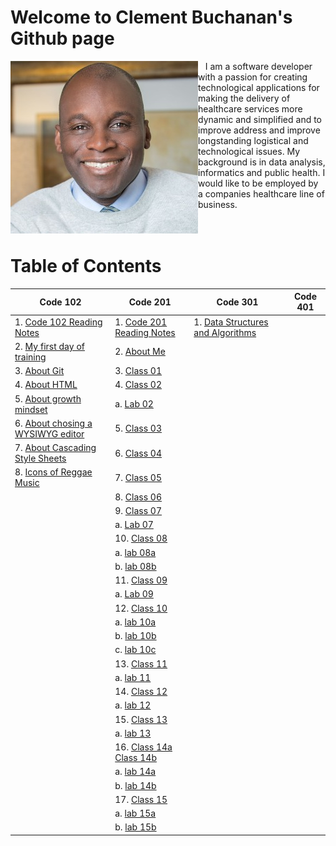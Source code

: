 # Welcome to Clement Buchanan's Github page

<img style="float: left;" src="images/Clement_Buchanan.jpg"/>&nbsp;&nbsp;&nbsp;I am a software developer with a passion for creating technological applications for making the delivery of healthcare services more dynamic and simplified and to improve address and improve longstanding logistical and technological issues. My background is in data analysis, informatics and public health. I would like to be employed by a companies healthcare line of business.
<br><br><br>

# Table of Contents

| Code 102                                                            | Code 201                                                            | Code 301 | Code 401 |
|---------------------------------------------------------------------|---------------------------------------------------------------------|----------|----------|
| 1. [Code 102 Reading Notes](README.md)                              | 1. [Code 201 Reading Notes](code201Notes.md)                        |  1. [Data Structures and Algorithms](https://clementbuchanan.github.io/data-structures-and-algorithms/)        |          |
| 2. [My first day of training](training.md)                          | 2. [About Me](aboutMe.html)                                         |  
| 3. [About Git](about_git.md)                                        | 3. [Class 01](code201Class01.md)                                    |          |          |
| 4. [About HTML](html.md)                                            | 4. [Class 02](code201Class02.md)                                    |          |          |
| 5. [About growth mindset](mindset.md)                               | a. [Lab 02](https://clementbuchanan.github.io/201project/)          |          |          |
| 6. [About chosing a WYSIWYG editor](wysiwyg.md)                     | 5. [Class 03](code201Class03.md)                                    |          |          |
| 7. [About Cascading Style Sheets](css.md)                           | 6. [Class 04](code201Class04.md)                                    |          |          |
| 8. [Icons of Reggae Music](https://clementbuchanan.github.io/music) | 7. [Class 05](code201Class05.md)                                    |          |          |
|                                                                     | 8. [Class 06](code201Class06.md)                                    |          |          |
|                                                                     | 9. [Class 07](code201Class07.md)                                    |          |          |
|                                                                     |   a.  [Lab 07](https://github.com/ClementBuchanan/salmon-cookies)     |          |          |
|                                                                     | 10. [Class 08](code201Class08.md)                                   |          |          |
|                                                                     |   a.  [lab 08a](lab08a.md)                                            |          |          |
|                                                                     |   b.  [lab 08b](lab08b.md)                                            |          |          |
|                                                                     | 11. [Class 09](code201Class09.md)                                   |          |          |
|                                                                     |   a.  [Lab 09](lab09.md)                                              |          |          |
|                                                                     | 12. [Class 10](code201Class10.md)                                   |          |          |
|                                                                     |   a.  [lab 10a](Lab10a.md)                                            |          |          |
|                                                                     |   b.  [lab 10b](Lab10b.md)                                            |          |          |
|                                                                     |   c. [lab 10c](Lab10c.md)                                             |          |          |
|                                                                     | 13. [Class 11](code201Class11.md)                                   |          |          |
|                                                                     |   a.  [lab 11](lab11.md)                                              |          |          |
|                                                                     | 14. [Class 12](code201Class12.md)                                   |          |          |
|                                                                     |   a.  [lab 12](https://clementbuchanan.github.io/BusMall/)            |          |          |
|                                                                     | 15. [Class 13](code201Class13.md)                                   |          |          |
|                                                                     |   a.  [lab 13](lab13.md)                                              |          |          |
|                                                                     | 16. [Class 14a](code201Class14a.md) [Class 14b](code201Class14b.md) |          |          |
|                                                                     |   a.  [lab 14a](lab14.md)                                             |          |          |
|                                                                     |   b. [lab 14b](lab14b.md)                                             |          |          |
|                                                                     | 17. [Class 15](code20Class15.md)                                    |          |          |
|                                                                     |   a.  [lab 15a](lab15a.md)                                            |          |          |
|                                                                     |   b.  [lab 15b](lab15b.md)                                            |          |          |

